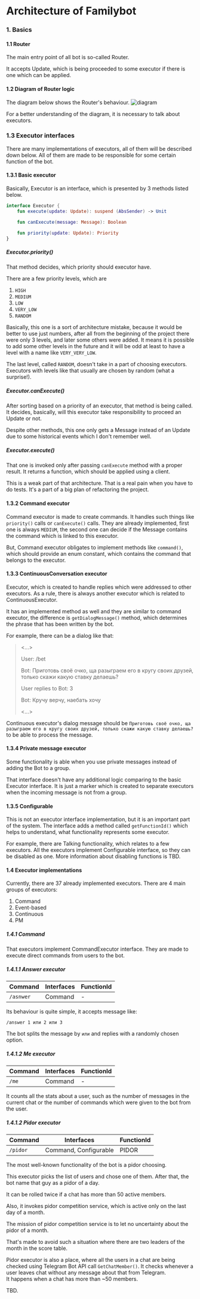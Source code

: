 # Architecture of Familybot

### 1. Basics
#### 1.1 Router
The main entry point of all bot is so-called Router. 

It accepts Update, which is being proceeded to some executor if there is one
which can be applied.
#### 1.2 Diagram of Router logic
The diagram below shows the Router's behaviour.
![diagram](https://i.ibb.co/VtqzFW6/excalidraw-2020330164515.png)

For a better understanding of the diagram, it is necessary to talk about executors.

### 1.3 Executor interfaces
There are many implementations of executors, all of them will be described down below.
All of them are made to be responsible for some certain function of the bot.
#### 1.3.1 Basic executor
Basically, Executor is an interface, which is presented by 3 methods listed below.
```kotlin
interface Executor {
    fun execute(update: Update): suspend (AbsSender) -> Unit

    fun canExecute(message: Message): Boolean

    fun priority(update: Update): Priority
}
``` 
##### Executor.priority()

That method decides, which priority should executor have.

There are a few priority levels, which are 
1) `HIGH`
2) `MEDIUM`
3) `LOW`
4) `VERY_LOW`
5) `RANDOM`

Basically, this one is a sort of architecture mistake, because it would be better
to use just numbers, after all from the beginning of the project there were only 3 levels,
and later some others were added. It means it is possible to add some other levels in the future and it will be odd at least to have a level with a name like `VERY_VERY_LOW`.

The last level, called `RANDOM`, doesn't take in a part of choosing executors. 
Executors with levels like that usually are chosen by random (what a surprise!). 

##### Executor.canExecute()

After sorting based on a priority of an executor, that method is being called.
It decides, basically, will this executor take responsibility to proceed an Update or not.

Despite other methods, this one only gets a Message instead of an Update due to some historical events which I don't remember well.

##### Executor.execute()
That one is invoked only after passing `canExecute` method with a proper result.
It returns a function, which should be applied using a client.

This is a weak part of that architecture. That is a real pain when you have to do tests. 
It's a part of a big plan of refactoring the project.

#### 1.3.2 Command executor

Command executor is made to create commands. It handles such things like `priority()` calls or 
`canExecute()` calls. 
They are already implemented, first one is always `MEDIUM`, 
the second one can decide if the Message contains the command which is linked to this executor.

But, Command executor obligates to implement methods like `command()`, 
which should provide an enum constant, which contains the command that belongs to the executor.

#### 1.3.3 ContinuousConversation executor

Executor, which is created to handle replies which were addressed to other executors. 
As a rule, there is always another executor which is related to ContinuousExecutor.

It has an implemented method as well and they are similar to command executor, the difference is `getDialogMessage()`
method, which determines the phrase that has been written by the bot. 

For example, there can be a dialog like that:
> <...>
> 
>User: /bet
>
> Bot: Приготовь своё очко, ща разыграем его в кругу своих друзей,
> только скажи какую ставку делаешь?
> 
>User replies to Bot: 3
>
> Bot: Кручу верчу, наебать хочу
>
> <...>    

Continuous executor's dialog message should be `Приготовь своё очко, ща разыграем его в кругу своих друзей, только скажи какую ставку делаешь?`
to be able to process the message. 

#### 1.3.4 Private message executor

Some functionality is able when you use private messages instead of adding the Bot to a group.

That interface doesn't have any additional logic comparing to the basic Executor interface.
It is just a marker which is created to separate executors when the incoming message is not from a group.

#### 1.3.5 Configurable

This is not an executor interface implementation, but it is an important part of the system.
The interface adds a method called `getFunctionId()` which helps to understand, what functionality represents some executor.

For example, there are Talking functionality, which relates to a few executors. All the executors implement Configurable interface, so they can be disabled as one.
More information about disabling functions is TBD.

#### 1.4 Executor implementations

Currently, there are 37 already implemented executors.
There are 4 main groups of executors:
1) Command
2) Event-based
3) Continuous
4) PM

##### 1.4.1 Command

That executors implement CommandExecutor interface.
They are made to execute direct commands from users to the bot.

##### 1.4.1.1 Answer executor

Command | Interfaces | FunctionId
--- | --- | ---
`/asnwer` | Command| -

Its behaviour is quite simple, it accepts message like:
```
/answer 1 или 2 или 3
``` 
The bot splits the message by `или` and replies with a randomly chosen option.   
 
##### 1.4.1.2 Me executor

Command | Interfaces | FunctionId
--- | --- | ---
`/me` | Command| -

It counts all the stats about a user, such as the number of messages in the current chat 
or the number of commands which were given to the bot from the user.

##### 1.4.1.2 Pidor executor

Command | Interfaces | FunctionId
--- | --- | ---
`/pidor` | Command, Configurable | PIDOR

The most well-known functionality of the bot is a pidor choosing.

This executor picks the list of users and chose one of them.
After that, the bot name that guy as a pidor of a day.

It can be rolled twice if a chat has more than 50 active members.

Also, it invokes pidor competition service, which is active only on the last day of a month.

The mission of pidor competition service is to let no uncertainty about the pidor of a month.

That's made to avoid such a situation where there are two leaders of the month in the score table.

Pidor executor is also a place, where all the users in a chat are being checked using Telegram Bot API call `GetChatMember()`.
It checks whenever a user leaves chat without any message about that from Telegram.  
 It happens when a chat has more than ~50 members. 
 
 




TBD.
